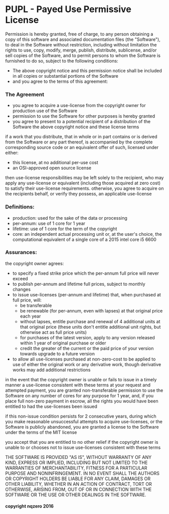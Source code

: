 # PUPL - Payed Use Permissive License

Permission is hereby granted, free of charge, to any person obtaining a copy of this software and associated documentation files (the "Software"), to deal in the Software without restriction, including without limitation the rights to use, copy, modify, merge, publish, distribute, sublicense,  and/or sell copies of the Software, and to permit persons to whom the Software is furnished to do so, subject to the following conditions:

- The above copyright notice and this permission notice shall be included in all copies or substantial portions of the Software
- and you agree to the terms of this agreement:


### The Agreement
- you agree to acquire a use-license from the copyright owner for production use of the Software
- permission to use the Software for other purposes is hereby granted
- you agree to present to a potential recipient of a distribution of the Software the above copyright notice and these license terms

if a work that you distribute, that in whole or in part contains or is derived from the Software or any part thereof, is accompanied by the complete corresponding source code or an equivalent offer of such, licensed under either:
 - this license, at no additional per-use cost
 - an OSI-approved open source license

then use-license responsibilities may be left solely to the recipient, who may apply any use-license or equivalent (including those acquired at zero cost) to satisfy their use-license requirements.
otherwise, you agree to acquire on the recipients behalf, or verify they possess, an applicable use-license



### Definitions:
- production: used for the sake of the data or processing
- per-annum: use of 1 core for 1 year
- lifetime: use of 1 core for the term of the copyright
- core: an independent actual processing unit or, at the user's choice, the computational equivalent of a single core of a 2015 intel core i5 6600

### Assurances:
the copyright owner agrees:
- to specify a fixed strike price which the per-annum full price will never exceed
- to publish per-annum and lifetime full prices, subject to monthly changes
- to issue use-licenses (per-annum and lifetime) that, when purchased at full price, will:
    - be transferable
    - be renewable (for per-annum, even with lapses) at that original price each year
    - without lapses, entitle purchase and renewal of 4 additional units at that original price (these units don't entitle additional unit rights, but otherwise act as full price units)
    - for purchases of the latest version, apply to any version released within 1 year of original purchase or older
    - credit the greater of the current or the paid price of your version towards upgrade to a future version
- to allow all use-licenses purchased at non-zero-cost to be applied to use of either the original work or any derivative work, though derivative works may add additional restrictions

in the event that the copyright owner is unable or fails to issue in a timely manner a use-license consistent with these terms at your request and attempted payment, you are granted non-transferable permission to use the Software on any number of cores for any purpose for 1 year,
and, if you place full non-zero payment in escrow, all the rights you would have been entitled to had the use-licenses been issued

if this non-issue condition persists for 2 consecutive years, during which you make reasonable unsuccessful attempts to acquire use-licenses, or the Software is publicly abandoned, you are granted a license to the Software under the terms of the MIT license

you accept that you are entitled to no other relief if the copyright owner is unable to or chooses not to issue use-licenses consistent with these terms


THE SOFTWARE IS PROVIDED "AS IS", WITHOUT WARRANTY OF ANY KIND, EXPRESS OR IMPLIED, INCLUDING BUT NOT LIMITED TO THE WARRANTIES OF MERCHANTABILITY, FITNESS FOR A PARTICULAR PURPOSE AND NONINFRINGEMENT. IN NO EVENT SHALL THE AUTHORS OR COPYRIGHT HOLDERS BE LIABLE FOR ANY CLAIM, DAMAGES OR OTHER LIABILITY, WHETHER IN AN ACTION OF CONTRACT, TORT OR OTHERWISE, ARISING FROM, OUT OF OR IN CONNECTION WITH THE SOFTWARE OR THE USE OR OTHER DEALINGS IN THE SOFTWARE.




#### copyright nqzero 2016
